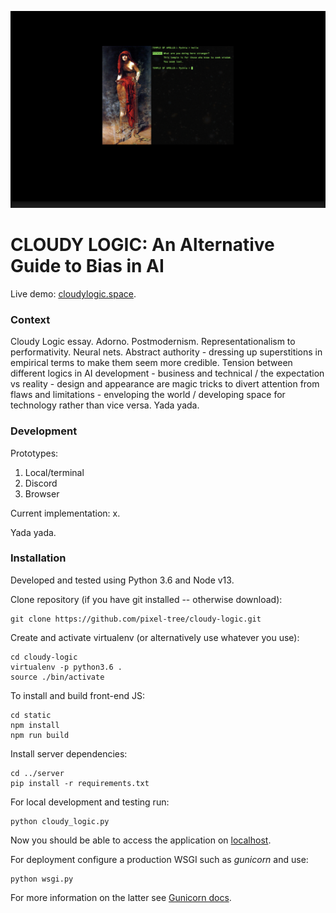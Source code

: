 ![Pythia](media/pythia.png)

# CLOUDY LOGIC: An Alternative Guide to Bias in AI

Live demo: [cloudylogic.space](http://cloudylogic.space).

### Context

Cloudy Logic essay. Adorno. Postmodernism. Representationalism to performativity. Neural nets. Abstract authority - dressing up superstitions in empirical terms to make them seem more credible. Tension between different logics in AI development - business and technical / the expectation vs reality - design and appearance are magic tricks to divert attention from flaws and limitations - enveloping the world / developing space for technology rather than vice versa. Yada yada.

### Development

Prototypes:
1. Local/terminal
2. Discord
3. Browser

Current implementation: x.

Yada yada.

### Installation

Developed and tested using Python 3.6 and Node v13.

Clone repository (if you have git installed -- otherwise download):

```
git clone https://github.com/pixel-tree/cloudy-logic.git
```

Create and activate virtualenv (or alternatively use whatever you use):

```
cd cloudy-logic
virtualenv -p python3.6 .
source ./bin/activate
```

To install and build front-end JS:

```
cd static
npm install
npm run build
```

Install server dependencies:

```
cd ../server
pip install -r requirements.txt
```

For local development and testing run:

```
python cloudy_logic.py
```

Now you should be able to access the application on [localhost](http://localhost:8000).

For deployment configure a production WSGI such as *gunicorn* and use:

```
python wsgi.py
```

For more information on the latter see [Gunicorn docs](https://docs.gunicorn.org/en/stable/index.html).
